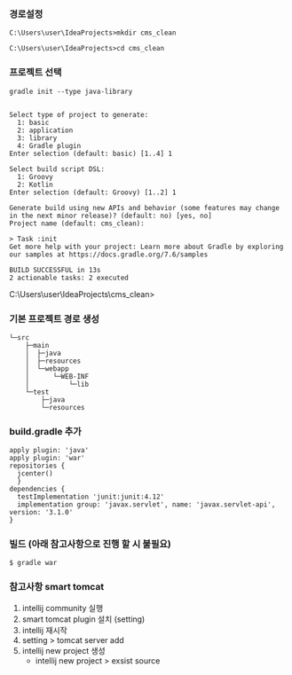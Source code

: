 
### 경로설정
```
C:\Users\user\IdeaProjects>mkdir cms_clean

C:\Users\user\IdeaProjects>cd cms_clean
```

### 프로젝트 선택
```
gradle init --type java-library


Select type of project to generate:
  1: basic
  2: application
  3: library
  4: Gradle plugin
Enter selection (default: basic) [1..4] 1

Select build script DSL:
  1: Groovy
  2: Kotlin
Enter selection (default: Groovy) [1..2] 1

Generate build using new APIs and behavior (some features may change in the next minor release)? (default: no) [yes, no]
Project name (default: cms_clean):

> Task :init
Get more help with your project: Learn more about Gradle by exploring our samples at https://docs.gradle.org/7.6/samples

BUILD SUCCESSFUL in 13s
2 actionable tasks: 2 executed
```

C:\Users\user\IdeaProjects\cms_clean>                          

### 기본 프로젝트 경로 생성

```
└─src
    ├─main
    │  ├─java
    │  ├─resources
    │  └─webapp
    │      └─WEB-INF
    │          └─lib
    └─test
        ├─java
        └─resources
```



### build.gradle 추가
```
apply plugin: 'java'
apply plugin: 'war'
repositories {
  jcenter()
  }
dependencies {
  testImplementation 'junit:junit:4.12'
  implementation group: 'javax.servlet', name: 'javax.servlet-api', version: '3.1.0'
}

```


### 빌드 (아래 참고사항으로 진행 할 시 불필요)
```
$ gradle war 
```

### 참고사항 smart tomcat
1. intellij community 실행
2. smart tomcat plugin 설치 (setting)
3. intellij 재시작
4. setting > tomcat server add
5. intellij new project 생성
    - intellij new project > exsist source
  


